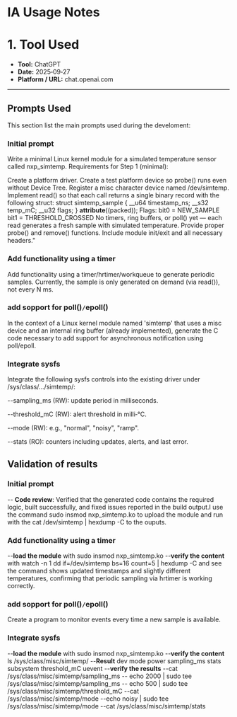 # IA Usage Notes 

# 1. Tool Used
- **Tool:** ChatGPT
- **Date:** 2025‑09‑27
- **Platform / URL:** chat.openai.com

---

## Prompts Used
This section list the main prompts used during the develoment:

### Initial prompt 
Write a minimal Linux kernel module for a simulated temperature sensor called nxp_simtemp.
Requirements for Step 1 (minimal):

Create a platform driver.
Create a test platform device so probe() runs even without Device Tree.
Register a misc character device named /dev/simtemp.
Implement read() so that each call returns a single binary record with the following struct:
struct simtemp_sample {
    __u64 timestamp_ns;
    __s32 temp_mC;
    __u32 flags;
} __attribute__((packed));
Flags:
    bit0 = NEW_SAMPLE
    bit1 = THRESHOLD_CROSSED
No timers, ring buffers, or poll() yet — each read generates a fresh sample with simulated temperature.
Provide proper probe() and remove() functions.
Include module init/exit and all necessary headers."

### Add functionality using a timer
Add functionality using a timer/hrtimer/workqueue to generate periodic samples. Currently, the sample is only generated on demand (via read()), not every N ms.

### add sopport for poll()`/`epoll()
In the context of a Linux kernel module named 'simtemp' that uses a misc device and an internal ring buffer (already implemented), generate the C code necessary to add support for asynchronous notification using poll/epoll.

### Integrate sysfs 
Integrate the following sysfs controls into the existing driver under /sys/class/.../simtemp/:

--sampling_ms (RW): update period in milliseconds.

--threshold_mC (RW): alert threshold in milli‑°C.

--mode (RW): e.g., "normal", "noisy", "ramp".

--stats (RO): counters including updates, alerts, and last error.



## Validation of results 

### Initial prompt 
-- **Code review**: Verified that the generated code contains the required logic, built successfully, and fixed issues reported in the build output.I use the command  sudo insmod nxp_simtemp.ko to upload the module and run with the cat /dev/simtemp | hexdump -C to the ouputs.

### Add functionality using a timer
--**load the module**  with sudo insmod nxp_simtemp.ko
--**verify the content** with  watch -n 1  dd if=/dev/simtemp bs=16 count=5 | hexdump -C and see the command shows updated timestamps and slightly different temperatures, confirming that periodic sampling via hrtimer is working correctly.

### add sopport for poll()`/`epoll()
Create a program to monitor events every time a new sample is available.

### Integrate sysfs 
--**load the module**  with sudo insmod nxp_simtemp.ko
--**verify the content** ls /sys/class/misc/simtemp/ 
--**Result** dev  mode  power  sampling_ms  stats  subsystem  threshold_mC  uevent
--**verify the results** 
--cat /sys/class/misc/simtemp/sampling_ms
-- echo 2000 | sudo tee /sys/class/misc/simtemp/sampling_ms
-- echo 500 | sudo tee /sys/class/misc/simtemp/threshold_mC
--cat /sys/class/misc/simtemp/mode
--echo noisy | sudo tee /sys/class/misc/simtemp/mode
--cat /sys/class/misc/simtemp/stats